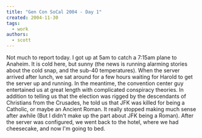```yaml
---
title: "Gen Con SoCal 2004 - Day 1"
created: 2004-11-30
tags:
  - work
authors:
  - scott
---
```


Not much to report today. I got up at 5am to catch a 7:15am plane to Anaheim. It is cold here, but sunny (the news is running alarming stories about the cold snap, and the sub-40 temperatures). When the server arrived after lunch, we sat around for a few hours waiting for Harold to get the server up and running. In the meantime, the convention center guy entertained us at great length with complicated conspiracy theories. In addition to telling us that the election was rigged by the descendants of Christians from the Crusades, he told us that JFK was killed for being a Catholic, or maybe an Ancient Roman. It really stopped making much sense after awhile (But I didn't make up the part about JFK being a Roman). After the server was configured, we went back to the hotel, where we had cheesecake, and now I'm going to bed.
